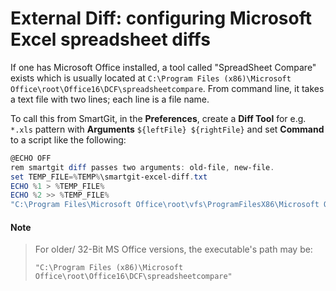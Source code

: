 # External Diff: configuring Microsoft Excel spreadsheet diffs

If one has Microsoft Office installed, a tool called "SpreadSheet
Compare" exists which is usually located at
`C:\Program Files (x86)\Microsoft Office\root\Office16\DCF\spreadsheetcompare`.
From command line, it takes a text file with two lines; each line is a
file name.

To call this from SmartGit, in the **Preferences**, create a **Diff
Tool** for e.g. `*.xls` pattern with **Arguments**
`${leftFile} ${rightFile}` and set **Command** to a script like the
following:



``` powershell
@ECHO OFF
rem smartgit diff passes two arguments: old-file, new-file.
set TEMP_FILE=%TEMP%\smartgit-excel-diff.txt
ECHO %1 > %TEMP_FILE%
ECHO %2 >> %TEMP_FILE%
"C:\Program Files\Microsoft Office\root\vfs\ProgramFilesX86\Microsoft Office\Office16\DCF\spreadsheetcompare" %TEMP_FILE%
```




#### Note
> For older/ 32-Bit MS Office versions, the executable's path may be:
> 
> `"C:\Program Files (x86)\Microsoft Office\root\Office16\DCF\spreadsheetcompare"`


